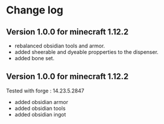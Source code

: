 # Change log

## Version 1.0.0 for minecraft 1.12.2
 - rebalanced obsidian tools and armor.
 - added sheerable and dyeable propperties to the dispenser.
 - added bone set.

## Version 1.0.0 for minecraft 1.12.2
Tested with forge : 14.23.5.2847

- added obsidian armor
- added obsidian tools
- added obsidian ingot